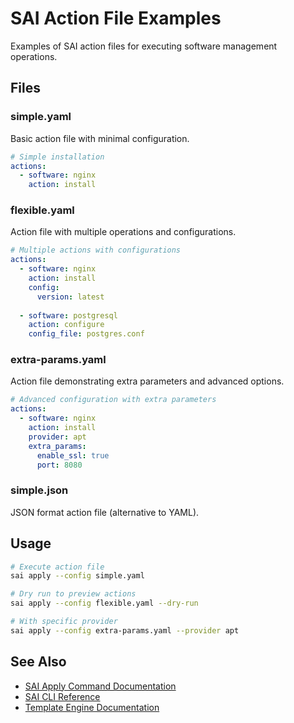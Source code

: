 # SAI Action File Examples

Examples of SAI action files for executing software management operations.

## Files

### simple.yaml
Basic action file with minimal configuration.

```yaml
# Simple installation
actions:
  - software: nginx
    action: install
```

### flexible.yaml
Action file with multiple operations and configurations.

```yaml
# Multiple actions with configurations
actions:
  - software: nginx
    action: install
    config:
      version: latest
  
  - software: postgresql
    action: configure
    config_file: postgres.conf
```

### extra-params.yaml
Action file demonstrating extra parameters and advanced options.

```yaml
# Advanced configuration with extra parameters
actions:
  - software: nginx
    action: install
    provider: apt
    extra_params:
      enable_ssl: true
      port: 8080
```

### simple.json
JSON format action file (alternative to YAML).

## Usage

```bash
# Execute action file
sai apply --config simple.yaml

# Dry run to preview actions
sai apply --config flexible.yaml --dry-run

# With specific provider
sai apply --config extra-params.yaml --provider apt
```

## See Also

- [SAI Apply Command Documentation](../../sai-apply-command.md)
- [SAI CLI Reference](../../cli-reference.md)
- [Template Engine Documentation](../../template-engine.md)
